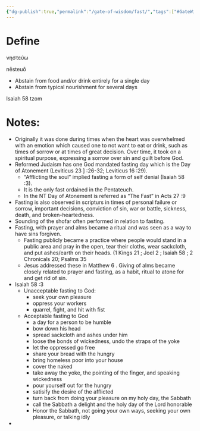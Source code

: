 ```yaml
---
{"dg-publish":true,"permalink":"/gate-of-wisdom/fast/","tags":["#GateWisdom","F"]}
---
```


# Define
νηστεύω

nēsteuō

- Abstain from food and/or drink entirely for a single day
- Abstain from typical nourishment for several days

Isaiah 58 tzom

# Notes:
- Originally it was done during times when the heart was overwhelmed with an emotion which caused one to not want to eat or drink, such as times of sorrow or at times of great decision. Over time, it took on a spiritual purpose, expressing a sorrow over sin and guilt before God.
- Reformed Judaism has one God mandated fasting day which is the Day of Atonement (Leviticus 23 ] :26-32; Leviticus 16  :29). 
	 - “Afflicting the soul” implied fasting a form of self denial (Isaiah 58  :3). 
	 - It is the only fast ordained in the Pentateuch.
	 - In the NT Day of Atonement is  referred as “The Fast” in Acts 27  :9
- Fasting is also observed in scripturs in times of personal failure or sorrow, important decisions, conviction of sin, war or battle, sickness, death, and broken-heartedness.
- Sounding of the shofar often performed in relation to fasting.
- Fasting, with prayer and alms became a ritual and was seen as a way to have sins forgiven.
	 - Fasting publicly became a practice where people would stand in a public area and pray in the open, tear their cloths, wear sackcloth, and put ashes/earth on their heads. (1 Kings 21 ; Joel 2 ; Isaiah 58 ; 2 Chronicals 20; Psalms 35 
	 - Jesus addressed these in Matthew 6 . Giving of alms became closely related to prayer and fasting, as a habit, ritual to atone for and get rid of sin.
- Isaiah 58  :3 
	 - Unacceptable fasting to God:
		 - seek your own pleasure
		 - oppress your workers
		 - quarrel, fight, and hit with fist 
	 - Acceptable fasting to God
		 - a day for a person to be humble
		 - bow down his head
		 - spread sackcloth and ashes under him
		 - loose the bonds of wickedness, undo the straps of the yoke
		 - let the oppressed go free
		 - share your bread with the hungry
		 - bring homeless poor into your house
		 - cover the naked
		 - take away the yoke, the pointing of the finger, and speaking wickedness
		 - pour yourself out for the hungry
		 - satisify the desire of the afflicted
		 - turn back from doing your pleasure on my holy day, the Sabbath
		 - call the Sabbath a delight and the holy day of the Lord honorable
		 - Honor the Sabbath, not going your own ways, seeking your own pleasure, or talking idly
- 

